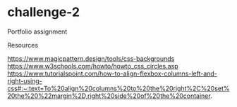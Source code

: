 # challenge-2
Portfolio assignment

Resources

https://www.magicpattern.design/tools/css-backgrounds
https://www.w3schools.com/howto/howto_css_circles.asp
https://www.tutorialspoint.com/how-to-align-flexbox-columns-left-and-right-using-css#:~:text=To%20align%20columns%20to%20the%20right%2C%20set%20the%20%22margin%2D,right%20side%20of%20the%20container.